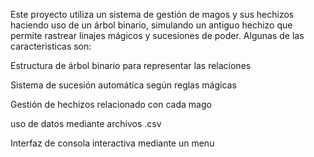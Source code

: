 Este proyecto utiliza un sistema de gestión de magos y sus hechizos haciendo uso de un árbol binario, simulando un antiguo hechizo que permite rastrear linajes mágicos y sucesiones de poder. Algunas de las caracteristicas son:

Estructura de árbol binario para representar las relaciones

Sistema de sucesión automática según reglas mágicas

Gestión de hechizos relacionado con cada mago

uso de datos mediante archivos .csv

Interfaz de consola interactiva mediante un menu
